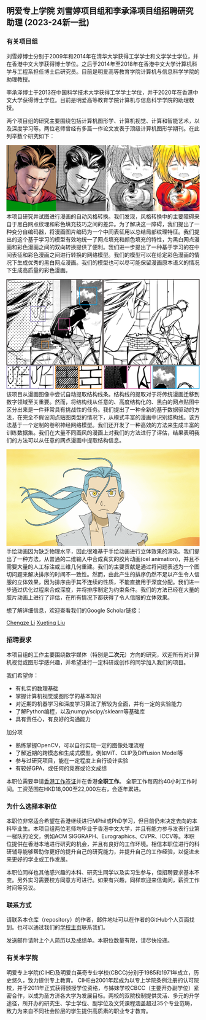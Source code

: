 ## 明爱专上学院 刘雪婷项目组和李承泽项目组招聘研究助理 (2023-24新一批)

### 有关项目组

刘雪婷博士分别于2009年和2014年在清华大学获得工学学士和文学学士学位，并在香港中文大学获得博士学位。之后于2014年至2018年在香港中文大学计算机科学与工程系担任博士后研究员。目前是明爱高等教育学院计算机与信息科学学院的助理教授。

李承泽博士于2013在中国科学技术大学获得工学学士学位，并于2020年在香港中文大学获得博士学位。目前是明爱高等教育学院计算机与信息科学学院的助理教授。

两个项目组的研究主要围绕包括计算机图形学、计算机视觉、计算和智能艺术，以及深度学习等。两位老师曾经有多篇一作论文发表于顶级计算机图形学期刊。在此列举数个研究如下：


![screenVAE](screenVAE.png)
本项目研究并试图进行漫画的自动风格转换。我们发现，风格转换中的主要障碍来自于黑白网点纹理和彩色填充技巧之间的差异。为了解决这一障碍，我们提出了一种变分自编码器，将漫画图片编码为一个中间表征用以总结局部纹理特征。我们提出的这个基于学习的模型有效地统一了网点填充和颜色填充的特性，为黑白网点漫画和彩色漫画之间的双向转换提供了便利。我们进一步提出了一种基于学习的在中间表征和彩色漫画之间进行转换的网络模型。我们的模型可以在给定彩色漫画的情况下生成优秀的黑白网点漫画。我们的模型也可以尽可能保留漫画原本语义的情况下生成高质量的彩色漫画。

![mangaline](mangaline.png)
该项目从漫画图像中尝试自动提取结构线条。结构线的提取对于将传统漫画迁移到数字领域至关重要。然而，将结构线从任意的、高度结构化的、黑白的网点贴图中区分出来是一件非常具有挑战性的任务。我们提出了一种全新的基于数据驱动的方法，在完全不假设网点贴图类型的情况下，从模式丰富的漫画中识别结构线。该方法基于一个定制的卷积神经网络模型。我们还开发了一种高效的方法来生成丰富的训练数据集。我们在大量不同画风的漫画上对我们的方法进行了评估，结果表明我们的方法可以从任意的网点漫画中提取结构信息。

![3d](3d.gif)
手绘动画因为缺乏物理水平，因此很难基于手绘动画进行立体效果的渲染。我们提出了一种方法，从普通的二维输入中合成真实的胶片动画(cel animation)，并且不需要大量的人工标注或三维几何重建。我们的主要贡献是通过将问题表述为一个图切问题来解决排序的时间不一致性。然而，由此产生的排序仍然不足以产生令人信服的立体效果，因为排序由于其不连续的性质，不能直接用于深度分配。我们进一步通过优化过程来合成深度，并将排序制定为约束条件。我们的方法已经在大量的胶片动画上进行了评估，在所有情况下都获得了令人信服的立体效果。




想了解详细信息，欢迎查看我们的Google Scholar链接：

[Chengze Li](https://scholar.google.com/citations?user=YGm_OT4AAAAJ)
[Xueting Liu](https://scholar.google.com/citations?user=2WsPjv4AAAAJ)

### 招聘要求

本项目组的工作主要围绕数字媒体（特别是**二次元**）方向的研究，欢迎所有对计算机视觉或图形学感兴趣，并希望进行一定科研或创作的同学加入我们的项目。

我们希望你：

+  有扎实的数理基础
+  掌握计算机视觉或图形学的基本知识
+  对近期的机器学习和深度学习算法了解较为全面，并有一定的实验能力
+  了解Python编程，以及numpy/scipy/sklearn等基础库
+  具有责任心，有良好的沟通能力

加分项

+ 熟练掌握OpenCV，可以自行实现一定的图像处理流程
+ 了解近期的跨模态和生成式模型，例如ViT、CLIP及Diffusion Model等
+ 参与过研究项目，能在一定程度上自行设计实验
+ 有较好GPA，或任何的竞赛或论文成绩

本职位需要申请[香港工作签证](https://www.immd.gov.hk/hkt/services/visas/ASMTP.html)并在香港**全职工作**。
全职工作每周约40小时工作时间。工资范围在HKD18,000至22,000左右，会逐年累进。



### 为什么选择本职位

本职位非常适合希望在香港继续进行MPhil或PhD学习，但目前仍未决定去向的本科毕业生。本项目组两位老师均毕业于香港中文大学，并且有能力参与发表行业第一梯队的论文，例如ACM SIGGRAPH、Eurographics、CVPR、ICCV等。本职位提供在香港本地进行研究的机会，并且有良好的工作环境。相信本职位进行的科研辅导能够帮助你更好的提升自己的研究能力，并提升自己的工作经验，以促进未来更好的学业或工作发展。

本职位同样也其他感兴趣的本科、研究生同学以及实习生参与，但招聘要求基本不变。另外实习需要校方同意方可进行。如果有兴趣，同样欢迎来信询问，薪资工作时间等另议。

### 联系方式

请联系本仓库（repository）的作者，邮件地址可以在作者的GitHub个人页面找到。也可以通过我们的[学校主页](https://cihe.edu.hk/en/schools-and-offices/schools-and-departments/school-of-computing-and-information-sciences/staff-directory/index.html)联系我们。

发送邮件请附上个人简历以及成绩单。本职位数量有限，请尽快投递。


### 有关本学院

明爱专上学院(CIHE)及明爱白英奇专业学校(CBCC)分别于1985和1971年成立，历史悠久，致力提供专上教育。 CIHE由2001年起成为以专上学院条例注册的认可院校，并于2011年正式获得颁授学位资格，与姊妹学校CBCC（主要开办副学位）紧密合作，以成为圣方济各大学为发展目标。两校的双院校制提供灵活、多元的升学途径，所开办的研究生、学士学位、副学位及文凭课程涵盖超过35个专业范畴，致力为来自不同社会阶层的学生提供高质素的职业专才教育。



